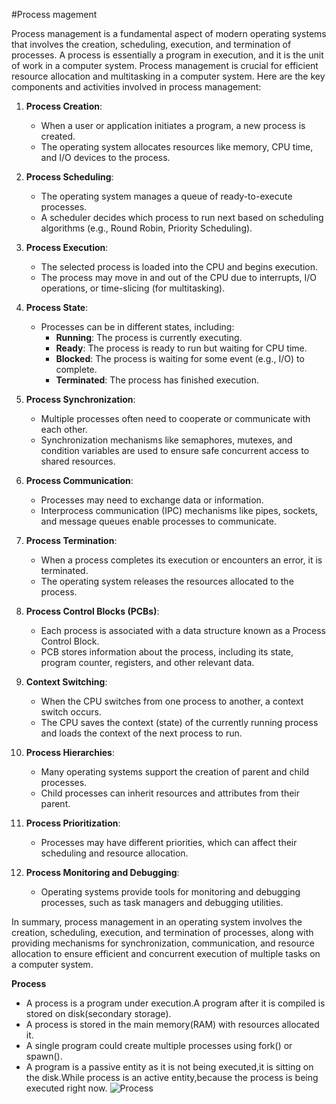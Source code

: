 #Process magement

Process management is a fundamental aspect of modern operating systems that involves the creation, scheduling, execution, and termination of processes. A process is essentially a program in execution, and it is the unit of work in a computer system. Process management is crucial for efficient resource allocation and multitasking in a computer system. Here are the key components and activities involved in process management:

1. **Process Creation**:
    - When a user or application initiates a program, a new process is created.
    - The operating system allocates resources like memory, CPU time, and I/O devices to the process.

2. **Process Scheduling**:
    - The operating system manages a queue of ready-to-execute processes.
    - A scheduler decides which process to run next based on scheduling algorithms (e.g., Round Robin, Priority Scheduling).

3. **Process Execution**:
    - The selected process is loaded into the CPU and begins execution.
    - The process may move in and out of the CPU due to interrupts, I/O operations, or time-slicing (for multitasking).

4. **Process State**:
    - Processes can be in different states, including:
        - **Running**: The process is currently executing.
        - **Ready**: The process is ready to run but waiting for CPU time.
        - **Blocked**: The process is waiting for some event (e.g., I/O) to complete.
        - **Terminated**: The process has finished execution.

5. **Process Synchronization**:
    - Multiple processes often need to cooperate or communicate with each other.
    - Synchronization mechanisms like semaphores, mutexes, and condition variables are used to ensure safe concurrent access to shared resources.

6. **Process Communication**:
    - Processes may need to exchange data or information.
    - Interprocess communication (IPC) mechanisms like pipes, sockets, and message queues enable processes to communicate.

7. **Process Termination**:
    - When a process completes its execution or encounters an error, it is terminated.
    - The operating system releases the resources allocated to the process.

8. **Process Control Blocks (PCBs)**:
    - Each process is associated with a data structure known as a Process Control Block.
    - PCB stores information about the process, including its state, program counter, registers, and other relevant data.

9. **Context Switching**:
    - When the CPU switches from one process to another, a context switch occurs.
    - The CPU saves the context (state) of the currently running process and loads the context of the next process to run.

10. **Process Hierarchies**:
    - Many operating systems support the creation of parent and child processes.
    - Child processes can inherit resources and attributes from their parent.

11. **Process Prioritization**:
    - Processes may have different priorities, which can affect their scheduling and resource allocation.

12. **Process Monitoring and Debugging**:
    - Operating systems provide tools for monitoring and debugging processes, such as task managers and debugging utilities.

In summary, process management in an operating system involves the creation, scheduling, execution, and termination of processes, 
along with providing mechanisms for synchronization, communication, and resource allocation to ensure efficient and concurrent execution of multiple tasks on a computer system.

**Process**
- A process is a program under execution.A program after it is compiled is stored on disk(secondary storage).
- A process is stored in the main memory(RAM) with resources allocated it.
- A single program could create multiple processes using fork() or spawn().
- A program is a passive entity as it is not being executed,it is sitting on the disk.While process is an 
active entity,because the process is being executed right now.
![Process](/os/img/process.png)

